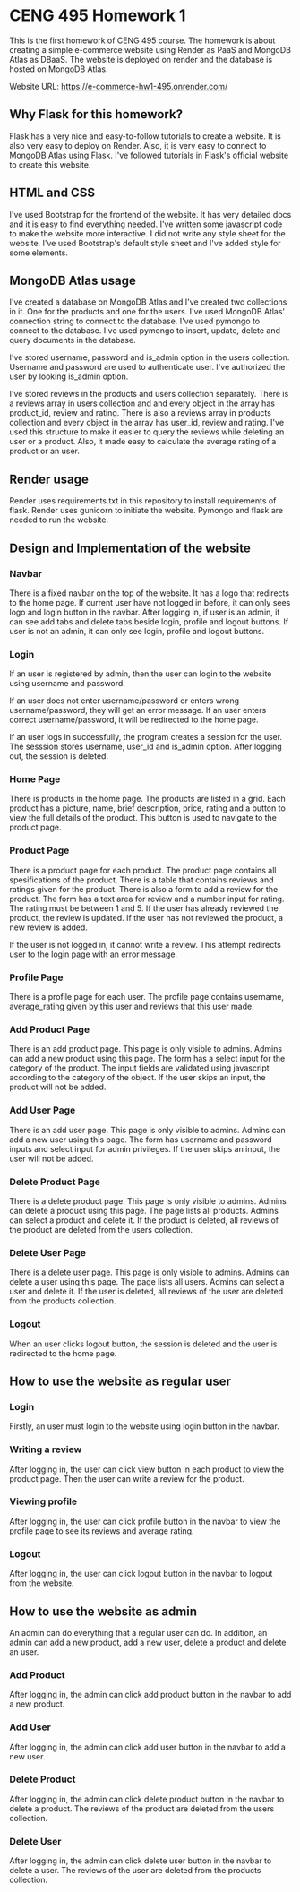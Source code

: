 # CENG 495 Homework 1
This is the first homework of CENG 495 course. The homework is about creating a simple e-commerce website using Render as PaaS and MongoDB Atlas as DBaaS. The website is deployed on render and the database is hosted on MongoDB Atlas.

Website URL: https://e-commerce-hw1-495.onrender.com/

## Why Flask for this homework?
Flask has a very nice and easy-to-follow tutorials to create a website. It is also very easy to deploy on Render. Also, it is very easy to connect to MongoDB Atlas using Flask.
I've followed tutorials in Flask's official website to create this website.

## HTML and CSS
I've used Bootstrap for the frontend of the website. It has very detailed docs and it is easy to find everything needed. I've written some javascript code to make the website more interactive. I did not write any style sheet for the website. I've used Bootstrap's default style sheet and I've added style for some elements.

## MongoDB Atlas usage
I've created a database on MongoDB Atlas and I've created two collections in it. One for the products and one for the users. I've used MongoDB Atlas' connection string to connect to the database. I've used pymongo to connect to the database. I've used pymongo to insert, update, delete and query documents in the database.

I've stored username, password and is_admin option in the users collection. Username and password are used to authenticate user. I've authorized the user by looking is_admin option.

I've stored reviews in the products and users collection separately. There is a reviews array in users collection and and every object in the array has product_id, review and rating. There is also a reviews array in products collection and every object in the array has user_id, review and rating. I've used this structure to make it easier to query the reviews while deleting an user or a product. Also, it made easy to calculate the average rating of a product or an user.

## Render usage
Render uses requirements.txt in this repository to install requirements of flask. Render uses gunicorn to initiate the website. Pymongo and flask are needed to run the website.

## Design and Implementation of the website

### Navbar
There is a fixed navbar on the top of the website. It has a logo that redirects to the home page. If current user have not logged in before, it can only sees logo and login button in the navbar. After logging in, if user is an admin, it can see add tabs and delete tabs beside login, profile and logout buttons. If user is not an admin, it can only see login, profile and logout buttons.

### Login
If an user is registered by admin, then the user can login to the website using username and password. 

If an user does not enter username/password or enters wrong username/password, they will get an error message. If an user enters correct username/password, it will be redirected to the home page.

If an user logs in successfully, the program creates a session for the user. The sesssion stores username, user_id and is_admin option. After logging out, the session is deleted.

### Home Page
There is products in the home page. The products are listed in a grid. Each product has a picture, name, brief description, price, rating and a button to view the full details of the product. This button is used to navigate to the product page.

### Product Page
There is a product page for each product. The product page contains all spesifications of the product. There is a table that contains reviews and ratings given for the product. There is also a form to add a review for the product. The form has a text area for review and a number input for rating. The rating must be between 1 and 5. If the user has already reviewed the product, the review is updated. If the user has not reviewed the product, a new review is added.

If the user is not logged in, it cannot write a review. This attempt redirects user to the login page with an error message.

### Profile Page
There is a profile page for each user. The profile page contains username, average_rating given by this user and reviews that this user made.

### Add Product Page
There is an add product page. This page is only visible to admins. Admins can add a new product using this page. The form has a select input for the category of the product. The input fields are validated using javascript according to the category of the object. If the user skips an input, the product will not be added.

### Add User Page
There is an add user page. This page is only visible to admins. Admins can add a new user using this page. The form has username and password inputs and select input for admin privileges. If the user skips an input, the user will not be added.


### Delete Product Page

There is a delete product page. This page is only visible to admins. Admins can delete a product using this page. The page lists all products. Admins can select a product and delete it. If the product is deleted, all reviews of the product are deleted from the users collection.

### Delete User Page

There is a delete user page. This page is only visible to admins. Admins can delete a user using this page. The page lists all users. Admins can select a user and delete it. If the user is deleted, all reviews of the user are deleted from the products collection.


### Logout
When an user clicks logout button, the session is deleted and the user is redirected to the home page.



## How to use the website as regular user

### Login

Firstly, an user must login to the website using login button in the navbar.

### Writing a review

After logging in, the user can click view button in each product to view the product page. Then the user can write a review for the product.

### Viewing profile

After logging in, the user can click profile button in the navbar to view the profile page to see its reviews and average rating.

### Logout

After logging in, the user can click logout button in the navbar to logout from the website.


## How to use the website as admin

An admin can do everything that a regular user can do. In addition, an admin can add a new product, add a new user, delete a product and delete an user.

### Add Product

After logging in, the admin can click add product button in the navbar to add a new product.

### Add User

After logging in, the admin can click add user button in the navbar to add a new user.

### Delete Product

After logging in, the admin can click delete product button in the navbar to delete a product. The reviews of the product are deleted from the users collection.

### Delete User

After logging in, the admin can click delete user button in the navbar to delete a user. The reviews of the user are deleted from the products collection.



